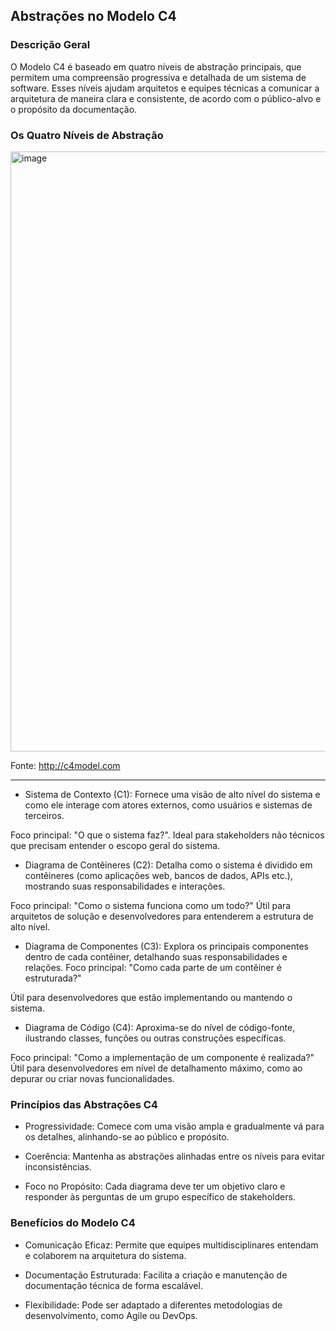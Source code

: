## Abstrações no Modelo C4

### Descrição Geral

O Modelo C4 é baseado em quatro níveis de abstração principais, que permitem uma compreensão progressiva e detalhada de um sistema de software. Esses níveis ajudam arquitetos e equipes técnicas a comunicar a arquitetura de maneira clara e consistente, de acordo com o público-alvo e o propósito da documentação.

### Os Quatro Níveis de Abstração

<img width="960" alt="image" src="https://github.com/user-attachments/assets/cb92e732-1680-4d7f-a66c-2c71435eefc0" />

Fonte: http://c4model.com

---


* Sistema de Contexto (C1): Fornece uma visão de alto nível do sistema e como ele interage com atores externos, como usuários e sistemas de terceiros.

Foco principal: "O que o sistema faz?". Ideal para stakeholders não técnicos que precisam entender o escopo geral do sistema.

* Diagrama de Contêineres (C2): Detalha como o sistema é dividido em contêineres (como aplicações web, bancos de dados, APIs etc.), mostrando suas responsabilidades e interações.

Foco principal: "Como o sistema funciona como um todo?" Útil para arquitetos de solução e desenvolvedores para entenderem a estrutura de alto nível.

* Diagrama de Componentes (C3): Explora os principais componentes dentro de cada contêiner, detalhando suas responsabilidades e relações. Foco principal: "Como cada parte de um contêiner é estruturada?"

Útil para desenvolvedores que estão implementando ou mantendo o sistema.

* Diagrama de Código (C4): Aproxima-se do nível de código-fonte, ilustrando classes, funções ou outras construções específicas.

Foco principal: "Como a implementação de um componente é realizada?" Útil para desenvolvedores em nível de detalhamento máximo, como ao depurar ou criar novas funcionalidades.

### Princípios das Abstrações C4

* Progressividade: Comece com uma visão ampla e gradualmente vá para os detalhes, alinhando-se ao público e propósito.

* Coerência: Mantenha as abstrações alinhadas entre os níveis para evitar inconsistências.

* Foco no Propósito: Cada diagrama deve ter um objetivo claro e responder às perguntas de um grupo específico de stakeholders.

### Benefícios do Modelo C4

* Comunicação Eficaz: Permite que equipes multidisciplinares entendam e colaborem na arquitetura do sistema.

* Documentação Estruturada: Facilita a criação e manutenção de documentação técnica de forma escalável.

* Flexibilidade: Pode ser adaptado a diferentes metodologias de desenvolvimento, como Agile ou DevOps.

